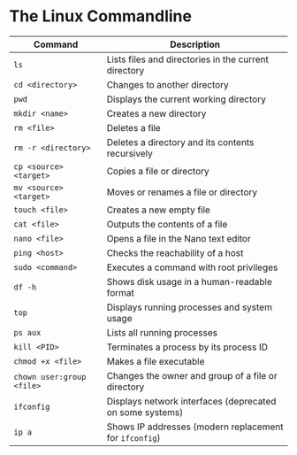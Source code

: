 # The Linux Commandline

| Command                  | Description                                                 |
|--------------------------|-------------------------------------------------------------|
| `ls`                     | Lists files and directories in the current directory        |
| `cd <directory>`         | Changes to another directory                                |
| `pwd`                    | Displays the current working directory                      |
| `mkdir <name>`           | Creates a new directory                                     |
| `rm <file>`              | Deletes a file                                              |
| `rm -r <directory>`      | Deletes a directory and its contents recursively            |
| `cp <source> <target>`   | Copies a file or directory                                  |
| `mv <source> <target>`   | Moves or renames a file or directory                        |
| `touch <file>`           | Creates a new empty file                                    |
| `cat <file>`             | Outputs the contents of a file                              |
| `nano <file>`            | Opens a file in the Nano text editor                        |
| `ping <host>`            | Checks the reachability of a host                           |
| `sudo <command>`         | Executes a command with root privileges                     |
| `df -h`                  | Shows disk usage in a human-readable format                 |
| `top`                    | Displays running processes and system usage                 |
| `ps aux`                 | Lists all running processes                                 |
| `kill <PID>`             | Terminates a process by its process ID                      |
| `chmod +x <file>`        | Makes a file executable                                     |
| `chown user:group <file>`| Changes the owner and group of a file or directory          |
| `ifconfig`               | Displays network interfaces (deprecated on some systems)    |
| `ip a`                   | Shows IP addresses (modern replacement for `ifconfig`)      |
